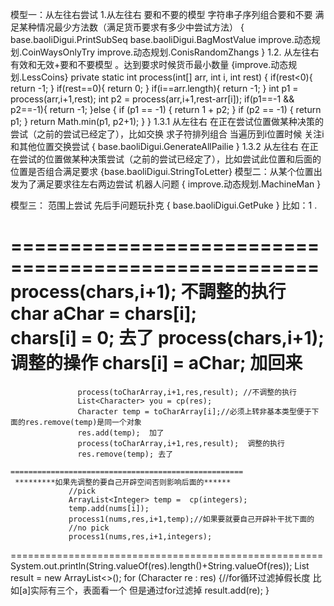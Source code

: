模型一：从左往右尝试
1.从左往右 要和不要的模型  字符串子序列组合要和不要 满足某种情况最少方法数（满足货币要求有多少中尝试方法） 
     { base.baoliDigui.PrintSubSeq   base.baoliDigui.BagMostValue  improve.动态规划.CoinWaysOnlyTry  improve.动态规划.ConisRandomZhangs }
1.2. 从左往右 有效和无效+要和不要模型  。达到要求时候货币最小数量 {improve.动态规划.LessCoins}
 private static int process(int[] arr, int i, int rest) {
         if(rest<0){
             return -1;
         }
         if(rest==0){
             return 0;
         }
         if(i==arr.length){
             return -1;
         }
         int p1 = process(arr,i+1,rest);
         int p2 = process(arr,i+1,rest-arr[i]);
         if(p1==-1 && p2==-1){
             return -1;
         }else {
             if (p1 == -1) {
                 return 1 + p2;
             }
             if (p2 == -1) {
                 return p1;
             }
             return Math.min(p1, p2+1);
         }
     }
1.3.1 从左往右 在正在尝试位置做某种决策的尝试（之前的尝试已经定了），比如交换 求子符排列组合 当遍历到i位置时候 关注i和其他位置交换尝试  { base.baoliDigui.GenerateAllPailie }
1.3.2 从左往右 在正在尝试的位置做某种决策尝试（之前的尝试已经定了），比如尝试此位置和后面的位置是否组合满足要求   {base.baoliDigui.StringToLetter}
模型二：从某个位置出发为了满足要求往左右两边尝试 机器人问题 { improve.动态规划.MachineMan }

模型三： 范围上尝试 先后手问题玩扑克  { base.baoliDigui.GetPuke }
   比如：1 .
   
   
   
   
   ====================================================
           process(chars,i+1);  不調整的执行
           char aChar = chars[i];   
           chars[i] = 0;  去了
           process(chars,i+1);  调整的操作
           chars[i] = aChar;  加回来
   ================================================        
                   process(toCharArray,i+1,res,result); //不调整的执行
                   List<Character> you = cp(res); 
                   Character temp = toCharArray[i];//必须上转非基本类型便于下面的res.remove(temp)是同一个对象
                   res.add(temp);  加了
                   process(toCharArray,i+1,res,result);  调整的执行
                   res.remove(temp); 去了
 
    ====================================================
     *********如果先调整的要自己开辟空间否则影响后面的******
                 //pick
                 ArrayList<Integer> temp =  cp(integers);
                 temp.add(nums[i]);
                 process1(nums,res,i+1,temp);//如果要就要自己开辟补干扰下面的
                 //no pick
                 process1(nums,res,i+1,integers);
   ======================================================
        System.out.println(String.valueOf(res).length()+String.valueOf(res));
           List<Character> result = new ArrayList<>();
           for (Character re : res) {//for循环过滤掉假长度 比如[a]实际有三个，表面看一个  但是通过for过滤掉
               result.add(re);
           }
